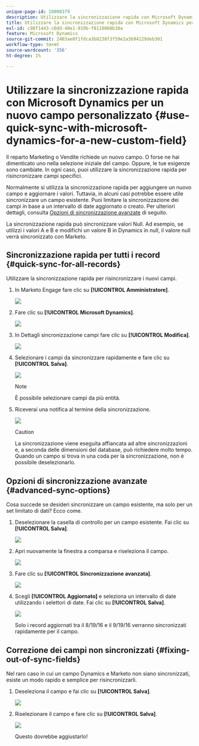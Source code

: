 ```yaml
---
unique-page-id: 10098379
description: Utilizzare la sincronizzazione rapida con Microsoft Dynamics per un nuovo campo personalizzato - Documentazione di Marketo - Documentazione del prodotto
title: Utilizzare la sincronizzazione rapida con Microsoft Dynamics per un nuovo campo personalizzato
exl-id: c98f1443-c0dd-40e1-919b-f8110088b38a
feature: Microsoft Dynamics
source-git-commit: 2403ae0f1fdca3b8238f3f59e2a3b94129deb301
workflow-type: tm+mt
source-wordcount: '356'
ht-degree: 1%

---
```


# Utilizzare la sincronizzazione rapida con Microsoft Dynamics per un nuovo campo personalizzato {#use-quick-sync-with-microsoft-dynamics-for-a-new-custom-field}

Il reparto Marketing o Vendite richiede un nuovo campo. O forse ne hai dimenticato uno nella selezione iniziale del campo. Oppure, le tue esigenze sono cambiate. In ogni caso, puoi utilizzare la sincronizzazione rapida per risincronizzare campi specifici.

Normalmente si utilizza la sincronizzazione rapida per aggiungere un nuovo campo e aggiornare i valori. Tuttavia, in alcuni casi potrebbe essere utile sincronizzare un campo esistente. Puoi limitare la sincronizzazione dei campi in base a un intervallo di date aggiornato o creato. Per ulteriori dettagli, consulta [Opzioni di sincronizzazione avanzate](#Advanced_Sync_Options) di seguito.

La sincronizzazione rapida può sincronizzare valori Null. Ad esempio, se utilizzi i valori A e B e modifichi un valore B in Dynamics in null, il valore null verrà sincronizzato con Marketo.

## Sincronizzazione rapida per tutti i record {#quick-sync-for-all-records}

Utilizzare la sincronizzazione rapida per risincronizzare i nuovi campi.

1. In Marketo Engage fare clic su **[!UICONTROL Amministratore]**.

   ![](assets/image2016-8-19-11-3a14-3a5.png)

1. Fare clic su **[!UICONTROL Microsoft Dynamics]**.

   ![](assets/image2016-8-19-11-3a15-3a8.png)

1. In Dettagli sincronizzazione campi fare clic su **[!UICONTROL Modifica]**.

   ![](assets/image2016-8-19-11-3a16-3a22.png)

1. Selezionare i campi da sincronizzare rapidamente e fare clic su **[!UICONTROL Salva]**.

   ![](assets/image2016-8-25-15-3a26-3a11.png)

   >[!NOTE]
   >
   >È possibile selezionare campi da più entità.

1. Riceverai una notifica al termine della sincronizzazione.

   ![](assets/field-sync-update-notification.png)

   >[!CAUTION]
   >
   >La sincronizzazione viene eseguita affiancata ad altre sincronizzazioni e, a seconda delle dimensioni del database, può richiedere molto tempo. Quando un campo si trova in una coda per la sincronizzazione, non è possibile deselezionarlo.

## Opzioni di sincronizzazione avanzate {#advanced-sync-options}

Cosa succede se desideri sincronizzare un campo esistente, ma solo per un set limitato di dati? Ecco come.

1. Deselezionare la casella di controllo per un campo esistente. Fai clic su **[!UICONTROL Salva]**.

   ![](assets/image2016-8-25-16-3a16-3a32.png)

1. Apri nuovamente la finestra a comparsa e riseleziona il campo.

   ![](assets/select-field-reselect-hand.png)

1. Fare clic su **[!UICONTROL Sincronizzazione avanzata]**.

   ![](assets/image2016-8-25-15-3a52-3a9.png)

1. Scegli **[!UICONTROL Aggiornato]** e seleziona un intervallo di date utilizzando i selettori di date. Fai clic su **[!UICONTROL Salva]**.

   ![](assets/image2016-8-25-16-3a0-3a3.png)

   Solo i record aggiornati tra il 8/19/16 e il 9/19/16 verranno sincronizzati rapidamente per il campo.

## Correzione dei campi non sincronizzati {#fixing-out-of-sync-fields}

Nel raro caso in cui un campo Dynamics e Marketo non siano sincronizzati, esiste un modo rapido e semplice per risincronizzarli.

1. Deseleziona il campo e fai clic su **[!UICONTROL Salva]**.

   ![](assets/image2016-8-25-16-3a16-3a32-1.png)

1. Riselezionare il campo e fare clic su **[!UICONTROL Salva]**.

   ![](assets/image2016-8-25-16-3a20-3a45.png)

   Questo dovrebbe aggiustarlo!
